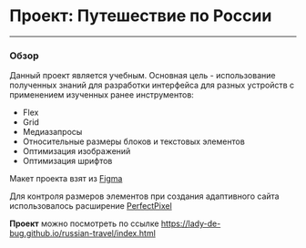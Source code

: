 # Проект: Путешествие по России

_____
### Обзор

Данный проект является учебным. Основная цель - использование полученных знаний для разработки интерфейса для разных устройств с применением изученных ранее инструментов:

* Flex
* Grid
* Медиазапросы
* Относительные размеры блоков и текстовых элементов
* Оптимизация изображений
* Оптимизация шрифтов

Макет проекта взят из [Figma](https://www.figma.com/file/5S2WSbEFL6awjVWJ0NWL8Q/Sprint-3_-Russia-_-desktop-mobile?node-id=28503%3A0)

Для контроля размеров элементов при создания адаптивного сайта использовалось расширение [PerfectPixel](https://www.welldonecode.com/perfectpixel/)

**Проект** можно посмотреть по ссылке  https://lady-de-bug.github.io/russian-travel/index.html

